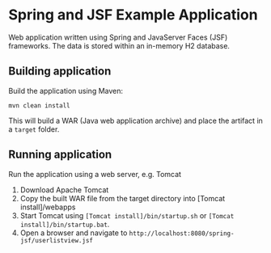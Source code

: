 # Spring and JSF Example Application
Web application written using Spring and JavaServer Faces (JSF) frameworks. The data is stored within an in-memory H2 database.

## Building application
Build the application using Maven:
```
mvn clean install
```

This will build a WAR (Java web application archive) and place the artifact in a `target` folder.

## Running application
Run the application using a web server, e.g. Tomcat

1. Download Apache Tomcat
2. Copy the built WAR file from the target directory into [Tomcat install]/webapps
3. Start Tomcat using `[Tomcat install]/bin/startup.sh` or `[Tomcat install]/bin/startup.bat`.
4. Open a browser and navigate to `http://localhost:8080/spring-jsf/userlistview.jsf`